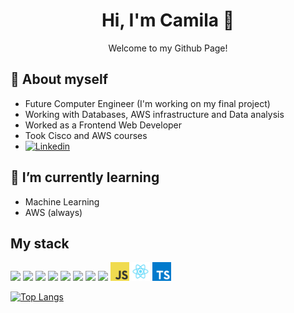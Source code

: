 <h1 align="center"> Hi, I'm Camila 👋 <br/> </h2> 
<p align="center"> Welcome to my Github Page! </p>

## 🔭 About myself
 - Future Computer Engineer (I'm working on my final project)
 - Working with Databases, AWS infrastructure and Data analysis
 - Worked as a Frontend Web Developer
 - Took Cisco and AWS courses
 - [![Linkedin](https://img.shields.io/badge/-LinkedIn-blue?style=flat&logo=Linkedin&logoColor=white)](https://www.linkedin.com/in/camila-careggio-36500214a/)

## 🌱 I’m currently learning 
 - Machine Learning
 - AWS (always)

## My stack

  <code><img width="60" src="https://www.vectorlogo.zone/logos/python/python-ar21.svg"></code>
  <code><img height="30" src="https://cdn-icons-png.flaticon.com/512/7506/7506880.png"></code>
  <code><img height="30" src="https://github.com/rahul-jha98/README_icons/blob/main/language_and_tools/square/aws/aws.png"></code>
  <code><img width="30" src="https://github.com/abrahamcalf/programming-languages-logos/blob/e1be48ad2dffe3e6e0e24fdefa9e740167fb2315/src/cpp/cpp.png"></code>
  <code><img width="60" src="https://www.vectorlogo.zone/logos/java/java-ar21.svg"></code>
  <code><img width="60" src="https://www.vectorlogo.zone/logos/git-scm/git-scm-ar21.svg"></code>
  <code><img width="60" src="https://www.vectorlogo.zone/logos/linux/linux-ar21.svg"></code>
  <code><img width="30" src="https://github.com/abrahamcalf/programming-languages-logos/blob/master/src/c/c.svg"></code>
  <code><img height="30" src="https://raw.githubusercontent.com/github/explore/80688e429a7d4ef2fca1e82350fe8e3517d3494d/topics/javascript/javascript.png"></code>
  <code><img height="30" src="https://raw.githubusercontent.com/github/explore/80688e429a7d4ef2fca1e82350fe8e3517d3494d/topics/react/react.png"></code>
  <code><img height="30" src="https://raw.githubusercontent.com/github/explore/80688e429a7d4ef2fca1e82350fe8e3517d3494d/topics/typescript/typescript.png"></code>

[![Top Langs](https://github-readme-stats.vercel.app/api/top-langs/?username=camilacareggio&layout=compact)](https://github.com/anuraghazra/github-readme-stats)

